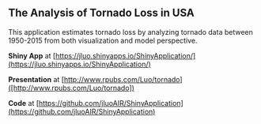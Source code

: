 ## The Analysis of Tornado Loss in USA

This application estimates tornado loss by analyzing tornado data between 1950-2015 from both visualization and model perspective.

**Shiny App** at [https://jluo.shinyapps.io/ShinyApplication/](https://jluo.shinyapps.io/ShinyApplication/)

**Presentation** at [http://www.rpubs.com/Luo/tornado]([http://www.rpubs.com/Luo/tornado])

**Code** at [https://github.com/jluoAIR/ShinyApplication](https://github.com/jluoAIR/ShinyApplication) 

